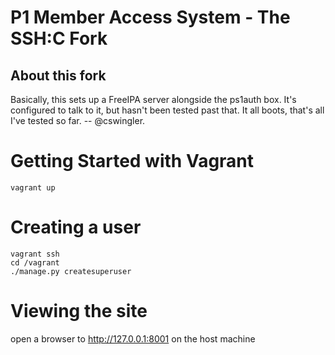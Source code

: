 P1 Member Access System - The SSH:C Fork
========================================

About this fork
---------------

Basically, this sets up a FreeIPA server alongside the ps1auth box.
It's configured to talk to it, but hasn't been tested past that. It all boots,
that's all I've tested so far. -- @cswingler.
 

Getting Started with Vagrant
============================

    vagrant up

Creating a user
===============

    vagrant ssh
    cd /vagrant
    ./manage.py createsuperuser

Viewing the site
================

open a browser to http://127.0.0.1:8001 on the host machine
